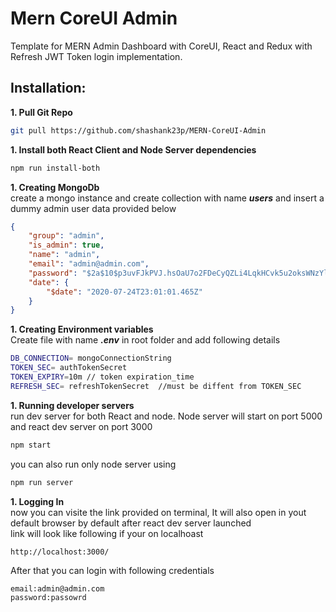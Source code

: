 # Mern CoreUI Admin
Template for MERN Admin Dashboard with CoreUI, React and Redux with Refresh JWT Token login implementation.

## Installation:
**1. Pull Git Repo**
```bash
git pull https://github.com/shashank23p/MERN-CoreUI-Admin
```
**1. Install both React Client and Node Server dependencies**
```bash
npm run install-both
```
**1. Creating MongoDb**<br>
create a mongo instance and create collection with name ***users*** and insert a dummy admin user data provided below
```json
{
    "group": "admin",
    "is_admin": true,
    "name": "admin",
    "email": "admin@admin.com",
    "password": "$2a$10$p3uvFJkPVJ.hsOaU7o2FDeCyQZLi4LqkHCvk5u2oksWNzYlzOmyhy",
    "date": {
        "$date": "2020-07-24T23:01:01.465Z"
    }
}
```
**1. Creating Environment variables**<br>
Create file with name ***.env*** in root folder and add following details
```bash
DB_CONNECTION= mongoConnectionString
TOKEN_SEC= authTokenSecret
TOKEN_EXPIRY=10m // token expiration_time
REFRESH_SEC= refreshTokenSecret  //must be diffent from TOKEN_SEC
```
**1. Running developer servers**<br>
run dev server for both React and node. Node server will start on port 5000 and react dev server on port 3000
```bash
npm start
```
you can also run only node server using 
```bash
npm run server
```
**1. Logging In**<br>
now you can visite the link provided on terminal, It will also open in yout default browser by default after react dev server launched<br>
link will look like following if your on localhoast 
```bash 
http://localhost:3000/
```
After that you can login with following credentials
```form-data
email:admin@admin.com
password:passowrd
```
